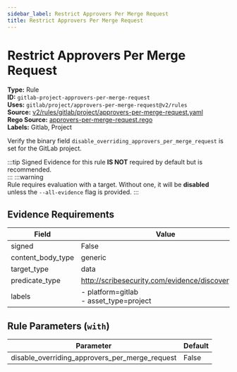 ```yaml
---
sidebar_label: Restrict Approvers Per Merge Request
title: Restrict Approvers Per Merge Request
---  
```

# Restrict Approvers Per Merge Request  
**Type:** Rule  
**ID:** `gitlab-project-approvers-per-merge-request`  
**Uses:** `gitlab/project/approvers-per-merge-request@v2/rules`  
**Source:** [v2/rules/gitlab/project/approvers-per-merge-request.yaml](https://github.com/scribe-public/sample-policies/blob/main/v2/rules/gitlab/project/approvers-per-merge-request.yaml)  
**Rego Source:** [approvers-per-merge-request.rego](https://github.com/scribe-public/sample-policies/blob/main/v2/rules/gitlab/project/approvers-per-merge-request.rego)  
**Labels:** Gitlab, Project  

Verify the binary field `disable_overriding_approvers_per_merge_request` is set for the GitLab project.

:::tip 
Signed Evidence for this rule **IS NOT** required by default but is recommended.  
::: 
:::warning  
Rule requires evaluation with a target. Without one, it will be **disabled** unless the `--all-evidence` flag is provided.
::: 

## Evidence Requirements  
| Field | Value |
|-------|-------|
| signed | False |
| content_body_type | generic |
| target_type | data |
| predicate_type | http://scribesecurity.com/evidence/discovery/v0.1 |
| labels | - platform=gitlab<br/>- asset_type=project |

## Rule Parameters (`with`)  
| Parameter | Default |
|-----------|---------|
| disable_overriding_approvers_per_merge_request | False |
